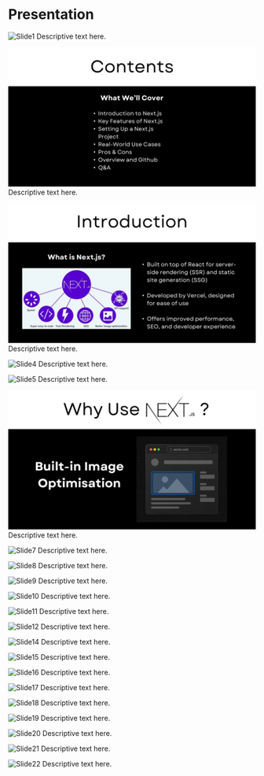 # Presentation

![Slide1](Internet-Technologies/src/assets/images/Slide1.PNG)
Descriptive text here.

![Slide2](/src/assets/images/Slide2.PNG)
Descriptive text here.

![Slide3](src/assets/images/Slide3.PNG)
Descriptive text here.

![Slide4](assets/images/Slide4.PNG)
Descriptive text here.

![Slide5](/images/Slide5.PNG)
Descriptive text here.

![Slide6](images/Slide6.PNG)
Descriptive text here.

![Slide7](Internet-Technologies/src/assets/images/Slide7.PNG)
Descriptive text here.

![Slide8](/Internet-Technologies/src/assets/images/Slide8.PNG)
Descriptive text here.

![Slide9](/Internet-Technologies/src/assets/images/Slide9.PNG)
Descriptive text here.

![Slide10](/Internet-Technologies/src/assets/images/Slide10.PNG)
Descriptive text here.

![Slide11](/Internet-Technologies/src/assets/images/Slide11.PNG)
Descriptive text here.

![Slide12](/Internet-Technologies/src/assets/images/Slide12.PNG)
Descriptive text here.

![Slide14](/Internet-Technologies/src/assets/images/Slide14.PNG)
Descriptive text here.

![Slide15](/Internet-Technologies/src/assets/images/Slide15.PNG)
Descriptive text here.

![Slide16](/Internet-Technologies/src/assets/images/Slide16.PNG)
Descriptive text here.

![Slide17](/Internet-Technologies/src/assets/images/Slide17.PNG)
Descriptive text here.

![Slide18](/Internet-Technologies/src/assets/images/Slide18.PNG)
Descriptive text here.

![Slide19](/Internet-Technologies/src/assets/images/Slide19.PNG)
Descriptive text here.

![Slide20](/Internet-Technologies/src/assets/images/Slide20.PNG)
Descriptive text here.

![Slide21](/Internet-Technologies/src/assets/images/Slide21.PNG)
Descriptive text here.

![Slide22](/Internet-Technologies/src/assets/images/Slide22.PNG)
Descriptive text here.

